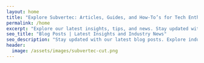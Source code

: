 ```yaml
---
layout: home
title: "Explore Subvertec: Articles, Guides, and How-To’s for Tech Enthusiasts"
permalink: /home
excerpt: "Explore our latest insights, tips, and news. Stay updated with our blog posts covering industry trends and best practices."
seo_title: "Blog Posts | Latest Insights and Industry News"
seo_description: "Stay updated with our latest blog posts. Explore industry insights, tips, and news that keep you informed and ahead of the curve."
header:
  image: /assets/images/subvertec-cut.png
---
```



